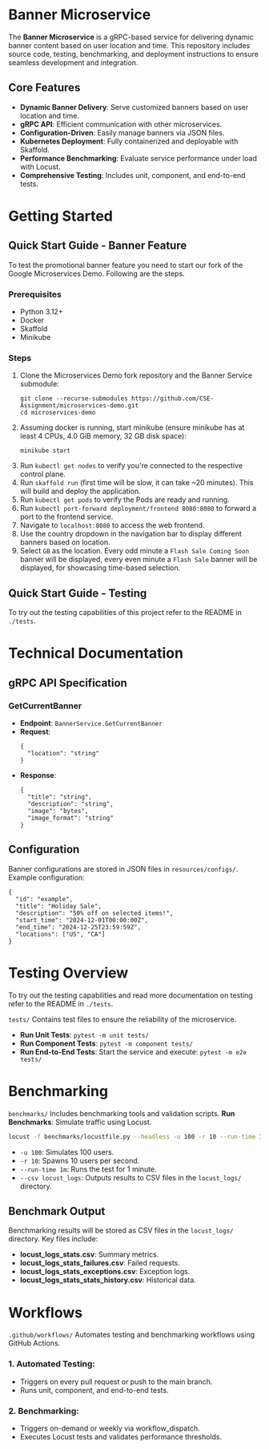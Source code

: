 # Banner Microservice

The **Banner Microservice** is a gRPC-based service for delivering dynamic banner content based on user location and time. This repository includes source code, testing, benchmarking, and deployment instructions to ensure seamless development and integration.

## Core Features
- **Dynamic Banner Delivery**: Serve customized banners based on user location and time.
- **gRPC API**: Efficient communication with other microservices.
- **Configuration-Driven**: Easily manage banners via JSON files.
- **Kubernetes Deployment**: Fully containerized and deployable with Skaffold.
- **Performance Benchmarking**: Evaluate service performance under load with Locust.
- **Comprehensive Testing**: Includes unit, component, and end-to-end tests.

# Getting Started

## Quick Start Guide - Banner Feature

To test the promotional banner feature you need to start our fork of the Google Microservices Demo. Following are the steps.

### Prerequisites
- Python 3.12+
- Docker
- Skaffold
- Minikube

### Steps
1. Clone the Microservices Demo fork repository and the Banner Service submodule:
   ```
   git clone --recurse-submodules https://github.com/CSE-Assignment/microservices-demo.git
   cd microservices-demo
   ```
2. Assuming docker is running, start minikube (ensure minikube has at least 4 CPUs, 4.0 GiB memory, 32 GB disk space):
   ```
   minikube start
   ```
3. Run `kubectl get nodes` to verify you're connected to the respective control plane.
4. Run `skaffold run` (first time will be slow, it can take ~20 minutes). This will build and deploy the application.
5. Run `kubectl get pods` to verify the Pods are ready and running.
6. Run `kubectl port-forward deployment/frontend 8080:8080` to forward a port to the frontend service.
7. Navigate to `localhost:8080` to access the web frontend.
8. Use the country dropdown in the navigation bar to display different banners based on location.
9. Select `GB` as the location. Every odd minute a `Flash Sale Coming Soon` banner will be displayed, every even minute a `Flash Sale` banner will be displayed, for showcasing time-based selection.

## Quick Start Guide - Testing

To try out the testing capabilities of this project refer to the README in `./tests`.

# Technical Documentation

## gRPC API Specification

### GetCurrentBanner
- **Endpoint**: `BannerService.GetCurrentBanner`
- **Request**:
  ```
  {
    "location": "string"
  }
  ```
- **Response**:
  ```
  {
    "title": "string",
    "description": "string",
    "image": "bytes",
    "image_format": "string"
  }
  ```

## Configuration
Banner configurations are stored in JSON files in `resources/configs/`. Example configuration:
```
{
  "id": "example",
  "title": "Holiday Sale",
  "description": "50% off on selected items!",
  "start_time": "2024-12-01T00:00:00Z",
  "end_time": "2024-12-25T23:59:59Z",
  "locations": ["US", "CA"]
}
```

# Testing Overview

To try out the testing capabilities and read more documentation on testing refer to the README in `./tests`.


`tests/` Contains test files to ensure the reliability of the microservice.
- **Run Unit Tests**: `pytest -m unit tests/`
- **Run Component Tests**: `pytest -m component tests/`
- **Run End-to-End Tests**: Start the service and execute: `pytest -m e2e tests/`

# Benchmarking

`benchmarks/` Includes benchmarking tools and validation scripts.
**Run Benchmarks**: Simulate traffic using Locust.
  ```bash
  locust -f benchmarks/locustfile.py --headless -u 100 -r 10 --run-time 1m --host http://127.0.0.1:51234 --csv locust_logs
  ```
- `-u 100`: Simulates 100 users.
- `-r 10`: Spawns 10 users per second.
- `--run-time 1m`: Runs the test for 1 minute.
- `--csv locust_logs`: Outputs results to CSV files in the `locust_logs/` directory.
 
## Benchmark Output

Benchmarking results will be stored as CSV files in the `locust_logs/` directory. Key files include:

- **locust_logs_stats.csv**: Summary metrics.
- **locust_logs_stats_failures.csv**: Failed requests.
- **locust_logs_stats_exceptions.csv**: Exception logs.
- **locust_logs_stats_stats_history.csv**: Historical data.


# Workflows

`.github/workflows/` Automates testing and benchmarking workflows using GitHub Actions.

### 1. Automated Testing:
- Triggers on every pull request or push to the main branch.
- Runs unit, component, and end-to-end tests.
### 2. Benchmarking:
- Triggers on-demand or weekly via workflow_dispatch.
- Executes Locust tests and validates performance thresholds.
